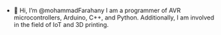 - 👋 Hi, I’m @mohammadFarahany
I am a programmer of AVR microcontrollers, Arduino, C++, and Python. Additionally, I am involved in the field of IoT and 3D printing.
